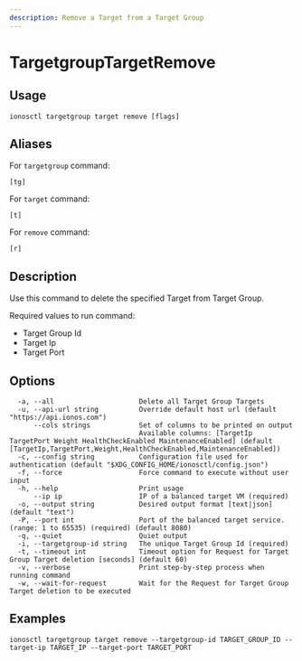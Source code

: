 ```yaml
---
description: Remove a Target from a Target Group
---
```


# TargetgroupTargetRemove

## Usage

```text
ionosctl targetgroup target remove [flags]
```

## Aliases

For `targetgroup` command:

```text
[tg]
```

For `target` command:

```text
[t]
```

For `remove` command:

```text
[r]
```

## Description

Use this command to delete the specified Target from Target Group.

Required values to run command:

* Target Group Id
* Target Ip
* Target Port

## Options

```text
  -a, --all                     Delete all Target Group Targets
  -u, --api-url string          Override default host url (default "https://api.ionos.com")
      --cols strings            Set of columns to be printed on output 
                                Available columns: [TargetIp TargetPort Weight HealthCheckEnabled MaintenanceEnabled] (default [TargetIp,TargetPort,Weight,HealthCheckEnabled,MaintenanceEnabled])
  -c, --config string           Configuration file used for authentication (default "$XDG_CONFIG_HOME/ionosctl/config.json")
  -f, --force                   Force command to execute without user input
  -h, --help                    Print usage
      --ip ip                   IP of a balanced target VM (required)
  -o, --output string           Desired output format [text|json] (default "text")
  -P, --port int                Port of the balanced target service. (range: 1 to 65535) (required) (default 8080)
  -q, --quiet                   Quiet output
  -i, --targetgroup-id string   The unique Target Group Id (required)
  -t, --timeout int             Timeout option for Request for Target Group Target deletion [seconds] (default 60)
  -v, --verbose                 Print step-by-step process when running command
  -w, --wait-for-request        Wait for the Request for Target Group Target deletion to be executed
```

## Examples

```text
ionosctl targetgroup target remove --targetgroup-id TARGET_GROUP_ID --target-ip TARGET_IP --target-port TARGET_PORT
```

